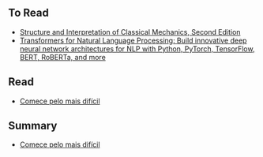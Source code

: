 ## To Read

- [Structure and Interpretation of Classical Mechanics, Second Edition](https://mitpress.mit.edu/books/structure-and-interpretation-classical-mechanics-second-edition)
- [Transformers for Natural Language Processing: Build innovative deep neural network architectures for NLP with Python, PyTorch, TensorFlow, BERT, RoBERTa, and more](https://www.amazon.com.br/Transformers-Natural-Language-Processing-architectures/dp/1800565798)

## Read

- [Comece pelo mais difícil](https://www.amazon.com.br/Comece-pelo-dif%C3%ADcil-Brian-Tracy/dp/8543104882)

## Summary

- [Comece pelo mais difícil](comece-pelo-mais-dificil/readme.md)